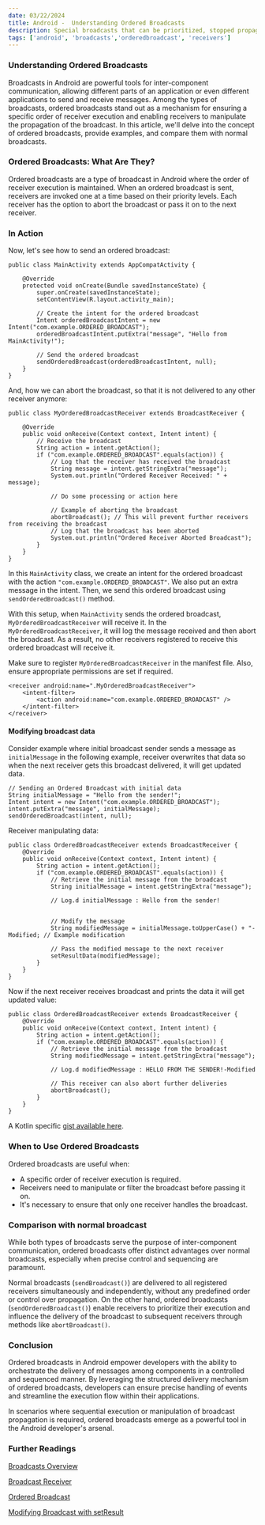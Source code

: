 ```yaml
---
date: 03/22/2024
title: Android -  Understanding Ordered Broadcasts
description: Special broadcasts that can be prioritized, stopped propagation and even modified for next receiver.
tags: ['android', 'broadcasts','orderedbroadcast', 'receivers']
---
```


###  Understanding Ordered Broadcasts
Broadcasts in Android are powerful tools for inter-component communication, allowing different parts of an application or even different applications to send and receive messages. Among the types of broadcasts, ordered broadcasts stand out as a mechanism for ensuring a specific order of receiver execution and enabling receivers to manipulate the propagation of the broadcast. In this article, we'll delve into the concept of ordered broadcasts, provide examples, and compare them with normal broadcasts.

### Ordered Broadcasts: What Are They?
Ordered broadcasts are a type of broadcast in Android where the order of receiver execution is maintained. When an ordered broadcast is sent, receivers are invoked one at a time based on their priority levels. Each receiver has the option to abort the broadcast or pass it on to the next receiver.

### In Action
Now, let's see how to send an ordered broadcast:
```
public class MainActivity extends AppCompatActivity {

    @Override
    protected void onCreate(Bundle savedInstanceState) {
        super.onCreate(savedInstanceState);
        setContentView(R.layout.activity_main);

        // Create the intent for the ordered broadcast
        Intent orderedBroadcastIntent = new Intent("com.example.ORDERED_BROADCAST");
        orderedBroadcastIntent.putExtra("message", "Hello from MainActivity!");

        // Send the ordered broadcast
        sendOrderedBroadcast(orderedBroadcastIntent, null);
    }
}

```

And, how we can abort the broadcast, so that it is not delivered to any other receiver anymore:
```
public class MyOrderedBroadcastReceiver extends BroadcastReceiver {

    @Override
    public void onReceive(Context context, Intent intent) {
        // Receive the broadcast
        String action = intent.getAction();
        if ("com.example.ORDERED_BROADCAST".equals(action)) {
            // Log that the receiver has received the broadcast
            String message = intent.getStringExtra("message");
            System.out.println("Ordered Receiver Received: " + message);

            // Do some processing or action here
            
            // Example of aborting the broadcast
            abortBroadcast(); // This will prevent further receivers from receiving the broadcast
            // Log that the broadcast has been aborted
            System.out.println("Ordered Receiver Aborted Broadcast");
        }
    }
}
```

In this `MainActivity` class, we create an intent for the ordered broadcast with the action `"com.example.ORDERED_BROADCAST"`. We also put an extra message in the intent. Then, we send this ordered broadcast using `sendOrderedBroadcast()` method.

With this setup, when `MainActivity` sends the ordered broadcast, `MyOrderedBroadcastReceiver` will receive it. In the `MyOrderedBroadcastReceiver`, it will log the message received and then abort the broadcast. As a result, no other receivers registered to receive this ordered broadcast will receive it.

Make sure to register `MyOrderedBroadcastReceiver` in the manifest file. Also, ensure appropriate permissions are set if required.
```
<receiver android:name=".MyOrderedBroadcastReceiver">
    <intent-filter>
        <action android:name="com.example.ORDERED_BROADCAST" />
    </intent-filter>
</receiver>
```

#### Modifying broadcast data

Consider example where initial broadcast sender sends a message as `initialMessage` in the following example, receiver overwrites that data so when the next receiver gets this broadcast delivered, it will get updated data.

```
// Sending an Ordered Broadcast with initial data
String initialMessage = "Hello from the sender!";
Intent intent = new Intent("com.example.ORDERED_BROADCAST");
intent.putExtra("message", initialMessage);
sendOrderedBroadcast(intent, null);
```
Receiver manipulating data:
```
public class OrderedBroadcastReceiver extends BroadcastReceiver {
    @Override
    public void onReceive(Context context, Intent intent) {
        String action = intent.getAction();
        if ("com.example.ORDERED_BROADCAST".equals(action)) {
            // Retrieve the initial message from the broadcast
            String initialMessage = intent.getStringExtra("message");

            // Log.d initialMessage : Hello from the sender!


            // Modify the message
            String modifiedMessage = initialMessage.toUpperCase() + "-Modified; // Example modification

            // Pass the modified message to the next receiver
            setResultData(modifiedMessage);
        }
    }
}
```
Now if the next receiver receives broadcast and prints the data it will get updated value:
```
public class OrderedBroadcastReceiver extends BroadcastReceiver {
    @Override
    public void onReceive(Context context, Intent intent) {
        String action = intent.getAction();
        if ("com.example.ORDERED_BROADCAST".equals(action)) {
            // Retrieve the initial message from the broadcast
            String modifiedMessage = intent.getStringExtra("message");

            // Log.d modifiedMessage : HELLO FROM THE SENDER!-Modified

            // This receiver can also abort further deliveries
            abortBroadcast();
        }
    }
}
```

A Kotlin specific [gist available here](https://gist.github.com/talhahasanzia/cd1d4de42b5141c00039da847653623d).

### When to Use Ordered Broadcasts
Ordered broadcasts are useful when:

- A specific order of receiver execution is required.
- Receivers need to manipulate or filter the broadcast before passing it on.
- It's necessary to ensure that only one receiver handles the broadcast.

### Comparison with normal broadcast
While both types of broadcasts serve the purpose of inter-component communication, ordered broadcasts offer distinct advantages over normal broadcasts, especially when precise control and sequencing are paramount.

Normal broadcasts (`sendBroadcast()`) are delivered to all registered receivers simultaneously and independently, without any predefined order or control over propagation. On the other hand, ordered broadcasts (`sendOrderedBroadcast()`) enable receivers to prioritize their execution and influence the delivery of the broadcast to subsequent receivers through methods like `abortBroadcast()`.

### Conclusion
Ordered broadcasts in Android empower developers with the ability to orchestrate the delivery of messages among components in a controlled and sequenced manner. By leveraging the structured delivery mechanism of ordered broadcasts, developers can ensure precise handling of events and streamline the execution flow within their applications.

In scenarios where sequential execution or manipulation of broadcast propagation is required, ordered broadcasts emerge as a powerful tool in the Android developer's arsenal.

### Further Readings
[Broadcasts Overview](https://developer.android.com/develop/background-work/background-tasks/broadcasts)

[Broadcast Receiver](https://developer.android.com/reference/android/content/BroadcastReceiver)

[Ordered Broadcast](https://developer.android.com/reference/android/content/Context#sendOrderedBroadcast(android.content.Intent,%20java.lang.String,%20java.lang.String,%20android.content.BroadcastReceiver,%20android.os.Handler,%20int,%20java.lang.String,%20android.os.Bundle))

[Modifying Broadcast with setResult](https://developer.android.com/reference/android/content/BroadcastReceiver#setResult(int,%20java.lang.String,%20android.os.Bundle))
